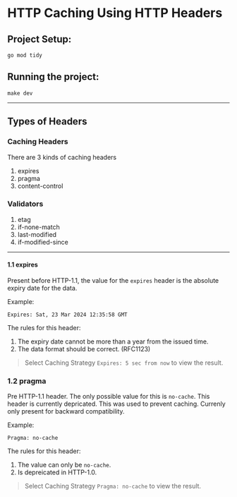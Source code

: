 # HTTP Caching Using HTTP Headers

## Project Setup:
```shell
go mod tidy
```

## Running the project:
```shell
make dev
```

---

## Types of Headers

### Caching Headers
There are 3 kinds of caching headers
1. expires
2. pragma
3. content-control

### Validators
1. etag
2. if-none-match
3. last-modified
4. if-modified-since

---

#### 1.1 expires
Present before HTTP-1.1, the value for the `expires` header is the absolute expiry date for the data. 

Example:
```
Expires: Sat, 23 Mar 2024 12:35:58 GMT
```

The rules for this header:
1. The expiry date cannot be more than a year from the issued time.
2. The data format should be correct. (RFC1123)

> Select Caching Strategy `Expires: 5 sec from now` to view the result.

### 1.2 pragma
Pre HTTP-1.1 header. The only possible value for this is `no-cache`. This header is currently depricated. This was used to prevent caching. Currenly only present for backward compatibility.

Example:
```
Pragma: no-cache
```

The rules for this header:
1. The value can only be `no-cache`.
2. Is depreicated in HTTP-1.0.

> Select Caching Strategy `Pragma: no-cache` to view the result.
